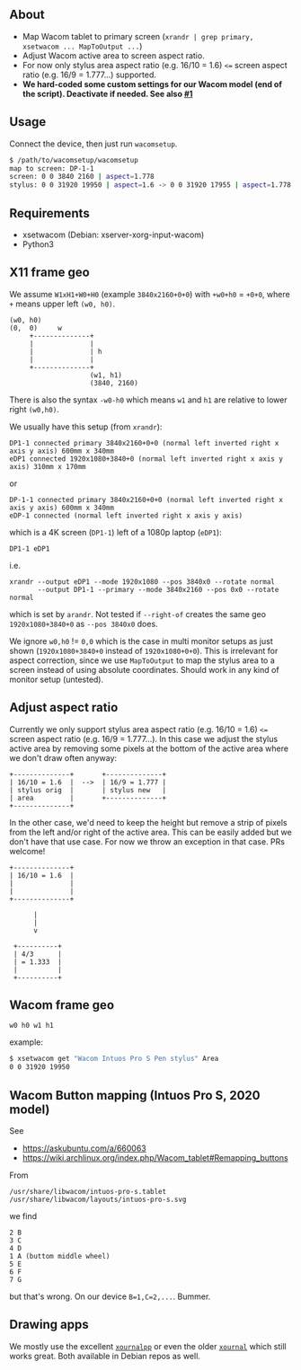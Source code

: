 About
-----

* Map Wacom tablet to primary screen (`xrandr | grep primary, xsetwacom ...
  MapToOutput ...`)
* Adjust Wacom active area to screen aspect ratio.
* For now only stylus area aspect ratio (e.g. 16/10 = 1.6) `<=` screen aspect
  ratio (e.g. 16/9 = 1.777...) supported.
* **We hard-coded some custom settings for our Wacom model (end of the script).
  Deactivate if needed. See also [#1](https://github.com/elcorto/wacomsetup/issues/1)**

Usage
-----

Connect the device, then just run `wacomsetup`.

```sh
$ /path/to/wacomsetup/wacomsetup
map to screen: DP-1-1
screen: 0 0 3840 2160 | aspect=1.778
stylus: 0 0 31920 19950 | aspect=1.6 -> 0 0 31920 17955 | aspect=1.778
```

Requirements
------------

* xsetwacom (Debian: xserver-xorg-input-wacom)
* Python3


X11 frame geo
-------------

We assume `W1xH1+W0+H0` (example `3840x2160+0+0`) with `+w0+h0` = `+0+0`, where
`+` means upper left `(w0, h0)`.

```
(w0, h0)
(0,  0)     w
     +--------------+
     |              |
     |              | h
     |              |
     +--------------+
                    (w1, h1)
                    (3840, 2160)
```

There is also the syntax `-w0-h0` which means `w1` and `h1` are relative to lower
right `(w0,h0)`.

We usually have this setup (from `xrandr`):

```
DP1-1 connected primary 3840x2160+0+0 (normal left inverted right x axis y axis) 600mm x 340mm
eDP1 connected 1920x1080+3840+0 (normal left inverted right x axis y axis) 310mm x 170mm
```

or

```
DP-1-1 connected primary 3840x2160+0+0 (normal left inverted right x axis y axis) 600mm x 340mm
eDP-1 connected (normal left inverted right x axis y axis)
```

which is a 4K screen (`DP1-1`) left of a 1080p laptop (`eDP1`):

```
DP1-1 eDP1
```

i.e.

```
xrandr --output eDP1 --mode 1920x1080 --pos 3840x0 --rotate normal
       --output DP1-1 --primary --mode 3840x2160 --pos 0x0 --rotate normal
```

which is set by `arandr`. Not tested if `--right-of` creates the same geo
`1920x1080+3840+0` as `--pos 3840x0` does.

We ignore `w0,h0` != `0,0` which is the case in multi monitor setups as just shown
(`1920x1080+3840+0` instead of `1920x1080+0+0`). This is irrelevant for aspect
correction, since we use `MapToOutput` to map the stylus area to a screen instead
of using absolute coordinates. Should work in any kind of monitor setup
(untested).


Adjust aspect ratio
-------------------

Currently we only support stylus area aspect ratio (e.g. 16/10 = 1.6) `<=`
screen aspect ratio (e.g. 16/9 = 1.777...). In this case we adjust the stylus
active area by removing some pixels at the bottom of the active area where we
don't draw often anyway:

```
+--------------+       +--------------+
| 16/10 = 1.6  |  -->  | 16/9 = 1.777 |
| stylus orig  |       | stylus new   |
| area         |       +--------------+
+--------------+
```

In the other case, we'd need to keep the height but remove a strip of pixels
from the left and/or right of the active area. This can be easily added but we
don't have that use case. For now we throw an exception in that case. PRs
welcome!

```
+--------------+
| 16/10 = 1.6  |
|              |
|              |
+--------------+

      |
      |
      v

 +----------+
 | 4/3      |
 | = 1.333  |
 |          |
 +----------+
```

Wacom frame geo
---------------

```
w0 h0 w1 h1
```

example:

```sh
$ xsetwacom get "Wacom Intuos Pro S Pen stylus" Area
0 0 31920 19950
```

Wacom Button mapping (Intuos Pro S, 2020 model)
-----------------------------------------------

See

* https://askubuntu.com/a/660063
* https://wiki.archlinux.org/index.php/Wacom_tablet#Remapping_buttons

From

```
/usr/share/libwacom/intuos-pro-s.tablet
/usr/share/libwacom/layouts/intuos-pro-s.svg
```

we find

```
2 B
3 C
4 D
1 A (buttom middle wheel)
5 E
6 F
7 G
```

but that's wrong. On our device `B=1,C=2,...`. Bummer.


Drawing apps
------------

We mostly use the excellent [`xournalpp`](https://github.com/xournalpp/xournalpp)
or even the older [`xournal`](http://xournal.sourceforge.net) which still works
great. Both available in Debian repos as well.
